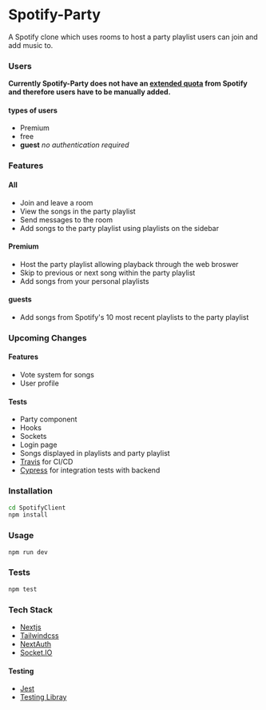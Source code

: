 # Spotify-Party

A Spotify clone which uses rooms to host a party playlist users can join and add music to.

### Users

**Currently Spotify-Party does not have an [extended quota](https://developer.spotify.com/documentation/web-api/guides/development-extended-quota-modes/) from Spotify and therefore users have to be manually added.**

#### types of users

- Premium
- free
- **guest** _no authentication required_

### Features

#### All

- Join and leave a room
- View the songs in the party playlist
- Send messages to the room
- Add songs to the party playlist using playlists on the sidebar

#### Premium

- Host the party playlist allowing playback through the web broswer
- Skip to previous or next song within the party playlist
- Add songs from your personal playlists

#### guests

- Add songs from Spotify's 10 most recent playlists to the party playlist

### Upcoming Changes

#### Features

- Vote system for songs
- User profile

#### Tests

- Party component
- Hooks
- Sockets
- Login page
- Songs displayed in playlists and party playlist
- [Travis](https://travis-ci.org/) for CI/CD
- [Cypress](https://www.cypress.io/) for integration tests with backend

### Installation

```bash
cd SpotifyClient
npm install
```

### Usage

```bash
npm run dev
```

### Tests

```bash
npm test
```

### Tech Stack

- [Nextjs](https://nextjs.org/)
- [Tailwindcss](https://tailwindcss.com/)
- [NextAuth](https://next-auth.js.org/)
- [Socket.IO](https://socket.io/)

#### Testing

- [Jest](https://jestjs.io/)
- [Testing Libray](https://testing-library.com/)
